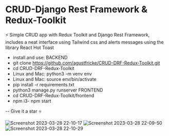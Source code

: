 # CRUD-Django Rest Framework & Redux-Toolkit

⚡  Simple CRUD app with Redux Toolkit and Django Rest Framework, includes a neat interface using Tailwind css and alerts messages using the library React Hot Toast

- install and use:
BACKEND
- git clone https://github.com/agustfricke/CRUD-DRF-Redux-Toolkit.git
- cd CRUD-DRF-Redux-Toolkit
- Linux and Mac: python3 -m venv env
- Linux and Mac: source env/bin/activate
- pip install -r requirements.txt
- python3 manage.py runserver
FRONTEND
- cd CRUD-DRF-Redux-Toolkit/frontend
- npm i3- npm start

-- Give it a star ⭐

![Screenshot 2023-03-28 22-10-17](https://user-images.githubusercontent.com/110266171/228401235-960ebb50-b070-40fa-86d7-29d17be59db0.png)
![Screenshot 2023-03-28 22-09-50](https://user-images.githubusercontent.com/110266171/228401252-779854de-58ee-49c4-b4c5-d8a60840785a.png)
![Screenshot 2023-03-28 22-10-29](https://user-images.githubusercontent.com/110266171/228401261-94b538df-9538-4c23-80f8-95f529e1962f.png)
